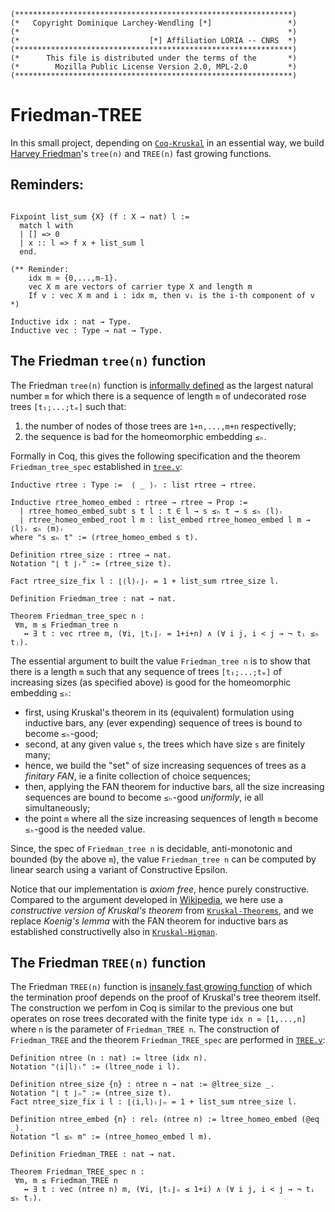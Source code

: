 ```
(**************************************************************)
(*   Copyright Dominique Larchey-Wendling [*]                 *)
(*                                                            *)
(*                             [*] Affiliation LORIA -- CNRS  *)
(**************************************************************)
(*      This file is distributed under the terms of the       *)
(*        Mozilla Public License Version 2.0, MPL-2.0         *)
(**************************************************************)
```
# Friedman-TREE

In this small project, depending on [`Coq-Kruskal`](https://github.com/DmxLarchey/Coq-Kruskal) in an essential way,
we build [Harvey Friedman](https://en.wikipedia.org/wiki/Harvey_Friedman)'s `tree(n)` and `TREE(n)` fast growing functions.

## Reminders:

```coq

Fixpoint list_sum {X} (f : X → nat) l :=
  match l with
  | [] => 0
  | x :: l => f x + list_sum l
  end.

(** Reminder:
    idx m ≃ {0,...,m-1}.
    vec X m are vectors of carrier type X and length m
    If v : vec X m and i : idx m, then vᵢ is the i-th component of v *)

Inductive idx : nat → Type.
Inductive vec : Type → nat → Type.
```

## The Friedman `tree(n)` function

The Friedman `tree(n)` function is [informally defined](https://en.wikipedia.org/wiki/Kruskal%27s_tree_theorem)
as the largest natural number `m` for which there is a sequence of length `m` of undecorated
rose trees `[t₁;...;tₘ]` such that:
1. the number of nodes of those trees are `1+n,...,m+n` respectivelly; 
2. the sequence is bad for the homeomorphic embedding `≤ₕ`.

Formally in Coq, this gives the following specification and the theorem `Friedman_tree_spec` established in [`tree.v`](theories/tree.v):
```coq
Inductive rtree : Type :=  ⟨ _ ⟩ᵣ : list rtree → rtree.

Inductive rtree_homeo_embed : rtree → rtree → Prop :=
  | rtree_homeo_embed_subt s t l : t ∈ l → s ≤ₕ t → s ≤ₕ ⟨l⟩ᵣ
  | rtree_homeo_embed_root l m : list_embed rtree_homeo_embed l m → ⟨l⟩ᵣ ≤ₕ ⟨m⟩ᵣ
where "s ≤ₕ t" := (rtree_homeo_embed s t).

Definition rtree_size : rtree → nat.
Notation "⌊ t ⌋ᵣ" := (rtree_size t).

Fact rtree_size_fix l : ⌊⟨l⟩ᵣ⌋ᵣ = 1 + list_sum rtree_size l.

Definition Friedman_tree : nat → nat.

Theorem Friedman_tree_spec n :
 ∀m, m ≤ Friedman_tree n
   ↔ ∃ t : vec rtree m, (∀i, ⌊tᵢ⌋ᵣ = 1+i+n) ∧ (∀ i j, i < j → ¬ tᵢ ≤ₕ tⱼ).
```

The essential argument to built the value `Friedman_tree n` is to show that there is a length `m` such that any sequence
of trees `[t₁;...;tₘ]` of increasing sizes (as specified above) is good for the homeomorphic embedding `≤ₕ`:
- first, using Kruskal's theorem in its (equivalent) formulation using inductive bars, any (ever expending)
  sequence of trees is bound to become `≤ₕ`-good;
- second, at any given value `s`, the trees which have size `s` are finitely many;
- hence, we build the "set" of size increasing sequences of trees as a _finitary FAN_, ie a
  finite collection of choice sequences;
- then, applying the FAN theorem for inductive bars, all the size increasing sequences are bound to
  become `≤ₕ`-good _uniformly_, ie all simultaneously;
- the point `m` where all the size increasing sequences of length `m` become `≤ₕ`-good is the needed value.
 
Since, the spec of `Friedman_tree n` is decidable, anti-monotonic and bounded (by the above `m`), 
the value `Friedman_tree n` can be computed by linear search using a variant of Constructive Epsilon.

Notice that our implementation is _axiom free_, hence purely constructive. Compared to the argument developed in [Wikipedia](https://en.wikipedia.org/wiki/Kruskal%27s_tree_theorem), we here use a _constructive version of Kruskal's theorem_ from [`Kruskal-Theorems`](https://github.com/DmxLarchey/Kruskal-Theorems), and we replace _Koenig's lemma_ with the FAN theorem for inductive bars as established constructivelly also in [`Kruskal-Higman`](https://github.com/DmxLarchey/Kruskal-Higman).

## The Friedman `TREE(n)` function

The Friedman `TREE(n)` function is [insanely fast growing function](https://en.wikipedia.org/wiki/Kruskal%27s_tree_theorem) of which the termination proof depends on the proof of Kruskal's tree theorem itself. The construction we perfom in Coq is similar to the previous one but operates on rose trees decorated with the finite type `idx n ≃ [1,...,n]` where `n` is the parameter of `Friedman_TREE n`. The construction of `Friedman_TREE` and the theorem `Friedman_TREE_spec` are performed in [`TREE.v`](theories/TREE.v):

```coq
Definition ntree (n : nat) := ltree (idx n).
Notation "⟨i|l⟩ₗ" := (ltree_node i l).

Definition ntree_size {n} : ntree n → nat := @ltree_size _.
Notation "⌊ t ⌋ₙ" := (ntree_size t).
Fact ntree_size_fix i l : ⌊⟨i,l⟩ₗ⌋ₙ = 1 + list_sum ntree_size l.

Definition ntree_embed {n} : rel₂ (ntree n) := ltree_homeo_embed (@eq _).
Notation "l ≤ₕ m" := (ntree_homeo_embed l m).

Definition Friedman_TREE : nat → nat.

Theorem Friedman_TREE_spec n :
 ∀m, m ≤ Friedman_TREE n
   ↔ ∃ t : vec (ntree n) m, (∀i, ⌊tᵢ⌋ₙ ≤ 1+i) ∧ (∀ i j, i < j → ¬ tᵢ ≤ₕ tⱼ).
```
